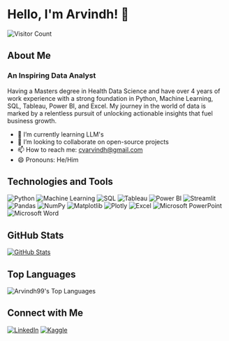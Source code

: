 # Hello, I'm Arvindh! 👋

![Visitor Count](https://visitor-badge.laobi.icu/badge?page_id=Arvindh99.Arvindh99)

## About Me

### An Inspiring Data Analyst
Having a Masters degree in Health Data Science and have over 4 years of work experience with a strong foundation in Python, Machine Learning, SQL, Tableau, Power BI, and Excel. My journey in the world of data is marked by a relentless pursuit of unlocking actionable insights that fuel business growth.

- 🌱 I’m currently learning LLM's
- 👯 I’m looking to collaborate on open-source projects
- 📫 How to reach me: cvarvindh@gmail.com
- 😄 Pronouns: He/Him

## Technologies and Tools

![Python](https://img.shields.io/badge/python-3670A0?style=for-the-badge&logo=python&logoColor=ffdd54)
![Machine Learning](https://img.shields.io/badge/Machine%20Learning-FF6F00?style=for-the-badge&logo=tensorflow&logoColor=white)
![SQL](https://img.shields.io/badge/SQL-4479A1?style=for-the-badge&logo=MySQL&logoColor=white)
![Tableau](https://img.shields.io/badge/Tableau-E97627?style=for-the-badge&logo=Tableau&logoColor=white)
![Power BI](https://img.shields.io/badge/Power%20BI-F2C811?style=for-the-badge&logo=Power-BI&logoColor=black)
![Streamlit](https://img.shields.io/badge/Streamlit-FF4B4B?style=for-the-badge&logo=Streamlit&logoColor=white)
![Pandas](https://img.shields.io/badge/pandas-%23150458.svg?style=for-the-badge&logo=pandas&logoColor=white)
![NumPy](https://img.shields.io/badge/numpy-%23013243.svg?style=for-the-badge&logo=numpy&logoColor=white)
![Matplotlib](https://img.shields.io/badge/Matplotlib-%23ffffff.svg?style=for-the-badge&logo=Matplotlib&logoColor=black)
![Plotly](https://img.shields.io/badge/Plotly-%233F4F75.svg?style=for-the-badge&logo=plotly&logoColor=white)
![Excel](https://img.shields.io/badge/Excel-217346?style=for-the-badge&logo=Microsoft%20Excel&logoColor=white)
![Microsoft PowerPoint](https://img.shields.io/badge/Microsoft_PowerPoint-B7472A?style=for-the-badge&logo=microsoft-powerpoint&logoColor=white)
![Microsoft Word](https://img.shields.io/badge/Microsoft_Word-2B579A?style=for-the-badge&logo=microsoft-word&logoColor=white)


## GitHub Stats

[![GitHub Stats](https://awesome-github-stats.azurewebsites.net/user-stats/Arvindh99?cardType=github&theme=vue-dark&preferLogin=false)](https://git.io/awesome-stats-card)

## Top Languages

![Arvindh99's Top Languages](https://github-readme-stats.vercel.app/api/top-langs/?username=Arvindh99&theme=vue-dark&show_icons=true&hide_border=true&layout=compact)

## Connect with Me

[![LinkedIn](https://img.shields.io/badge/-LinkedIn-0077B5?style=for-the-badge&logo=linkedin&logoColor=white)](https://www.linkedin.com/in/arvindh22199)
[![Kaggle](https://img.shields.io/badge/Kaggle-035a7d?style=for-the-badge&logo=kaggle&logoColor=white)](https://www.kaggle.com/arvindh22)


